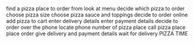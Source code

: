 find a pizza place to order from
look at menu
decide which pizza to order
    choose pizza size
    choose pizza sauce and toppings
decide to order online
    add pizza to cart
    enter delivery details
    enter payment details
decide to order over the phone
    locate phone number of pizza place
    call pizza place
    place order
    give delivery and payment details
wait for delivery
PIZZA TIME